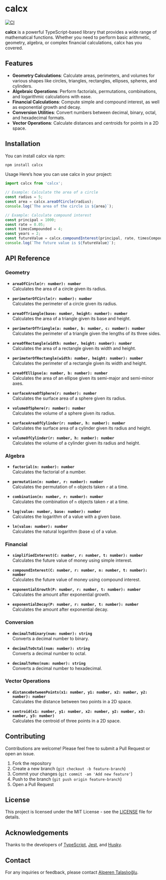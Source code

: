 # calcx

[![CI](https://github.com/iamalperen/calcx/actions/workflows/ci.yml/badge.svg)](https://github.com/iamalperen/calcx/actions/workflows/ci.yml)

**calcx** is a powerful TypeScript-based library that provides a wide range of mathematical functions. Whether you need to perform basic arithmetic, geometry, algebra, or complex financial calculations, calcx has you covered.

## Features

- **Geometry Calculations**: Calculate areas, perimeters, and volumes for various shapes like circles, triangles, rectangles, ellipses, spheres, and cylinders.
- **Algebraic Operations**: Perform factorials, permutations, combinations, and logarithmic calculations with ease.
- **Financial Calculations**: Compute simple and compound interest, as well as exponential growth and decay.
- **Conversion Utilities**: Convert numbers between decimal, binary, octal, and hexadecimal formats.
- **Vector Operations**: Calculate distances and centroids for points in a 2D space.

## Installation

You can install calcx via npm:

```bash
npm install calcx
```

Usage
Here’s how you can use calcx in your project:


```typescript
import calcx from 'calcx';

// Example: Calculate the area of a circle
const radius = 5;
const area = calcx.areaOfCircle(radius);
console.log(`The area of the circle is ${area}`);

// Example: Calculate compound interest
const principal = 1000;
const rate = 0.05;
const timesCompounded = 4;
const years = 2;
const futureValue = calcx.compoundInterest(principal, rate, timesCompounded, years);
console.log(`The future value is ${futureValue}`);
```

## API Reference

### Geometry

- **`areaOfCircle(r: number): number`**  
  Calculates the area of a circle given its radius.

- **`perimeterOfCircle(r: number): number`**  
  Calculates the perimeter of a circle given its radius.

- **`areaOfTriangle(base: number, height: number): number`**  
  Calculates the area of a triangle given its base and height.

- **`perimeterOfTriangle(a: number, b: number, c: number): number`**  
  Calculates the perimeter of a triangle given the lengths of its three sides.

- **`areaOfRectangle(width: number, height: number): number`**  
  Calculates the area of a rectangle given its width and height.

- **`perimeterOfRectangle(width: number, height: number): number`**  
  Calculates the perimeter of a rectangle given its width and height.

- **`areaOfEllipse(a: number, b: number): number`**  
  Calculates the area of an ellipse given its semi-major and semi-minor axes.

- **`surfaceAreaOfSphere(r: number): number`**  
  Calculates the surface area of a sphere given its radius.

- **`volumeOfSphere(r: number): number`**  
  Calculates the volume of a sphere given its radius.

- **`surfaceAreaOfCylinder(r: number, h: number): number`**  
  Calculates the surface area of a cylinder given its radius and height.

- **`volumeOfCylinder(r: number, h: number): number`**  
  Calculates the volume of a cylinder given its radius and height.

### Algebra

- **`factorial(n: number): number`**  
  Calculates the factorial of a number.

- **`permutation(n: number, r: number): number`**  
  Calculates the permutation of `n` objects taken `r` at a time.

- **`combination(n: number, r: number): number`**  
  Calculates the combination of `n` objects taken `r` at a time.

- **`log(value: number, base: number): number`**  
  Calculates the logarithm of a value with a given base.

- **`ln(value: number): number`**  
  Calculates the natural logarithm (base `e`) of a value.

### Financial

- **`simplifiedInterest(C: number, r: number, t: number): number`**  
  Calculates the future value of money using simple interest.

- **`compoundInterest(C: number, r: number, n: number, t: number): number`**  
  Calculates the future value of money using compound interest.

- **`exponentialGrowth(P: number, r: number, t: number): number`**  
  Calculates the amount after exponential growth.

- **`exponentialDecay(P: number, r: number, t: number): number`**  
  Calculates the amount after exponential decay.

### Conversion

- **`decimalToBinary(num: number): string`**  
  Converts a decimal number to binary.

- **`decimalToOctal(num: number): string`**  
  Converts a decimal number to octal.

- **`decimalToHex(num: number): string`**  
  Converts a decimal number to hexadecimal.

### Vector Operations

- **`distanceBetweenPoints(x1: number, y1: number, x2: number, y2: number): number`**  
  Calculates the distance between two points in a 2D space.

- **`centroid(x1: number, y1: number, x2: number, y2: number, x3: number, y3: number)`**  
  Calculates the centroid of three points in a 2D space.


## Contributing

Contributions are welcome! Please feel free to submit a Pull Request or open an issue.

1. Fork the repository
2. Create a new branch (`git checkout -b feature-branch`)
3. Commit your changes (`git commit -am 'Add new feature'`)
4. Push to the branch (`git push origin feature-branch`)
5. Open a Pull Request

## License

This project is licensed under the MIT License - see the [LICENSE](LICENSE) file for details.

## Acknowledgements

Thanks to the developers of [TypeScript](https://www.typescriptlang.org/), [Jest](https://jestjs.io/), and [Husky](https://typicode.github.io/husky/#/).

## Contact

For any inquiries or feedback, please contact [Alperen Talaslıoğlu](https://github.com/iamalperen).
